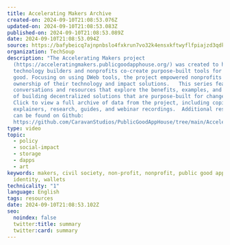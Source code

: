 ```yaml
---
title: Accelerating Makers Archive
created-on: 2024-09-10T21:08:53.076Z
updated-on: 2024-09-10T21:08:53.083Z
published-on: 2024-09-10T21:08:53.089Z
date: 2024-09-10T21:08:53.094Z
source: https://bafybeicq7ajnpnbslo4fxkrun7vo32k4ensxkftwyflfpiajzd3qdkvwzq.ipfs.w3s.link/
organization: TechSoup
description: "The Accelerating Makers project
  (https://acceleratingmakers.publicgoodapphouse.org/) was created to help
  technology builders and nonprofits co-create purpose-built tools for public
  good. Focusing on using DWeb tools, the project empowered nonprofits to take
  ownership of their technology and impact solutions.   This series features
  conversations and resources that explore the benefits, examples, and methods
  of building decentralized solutions that are purpose-built for change makers.
  Click to view a full archive of data from the project, including copies of all
  explainers, research, guides, and webinar recordings.  Additional resources
  can be found on Github:
  https://github.com/CaravanStudios/PublicGoodAppHouse/tree/main/AcceleratingMakers."
type: video
topic:
  - policy
  - social-impact
  - storage
  - dapps
  - art
keywords: makers, civil society, non-profit, nonprofit, public good app house,
  identity, wallets
technicality: "1"
language: English
tags: resources
date: 2024-09-10T21:08:53.102Z
seo:
  noindex: false
  twitter:title: summary
  twitter:card: summary
---
```

